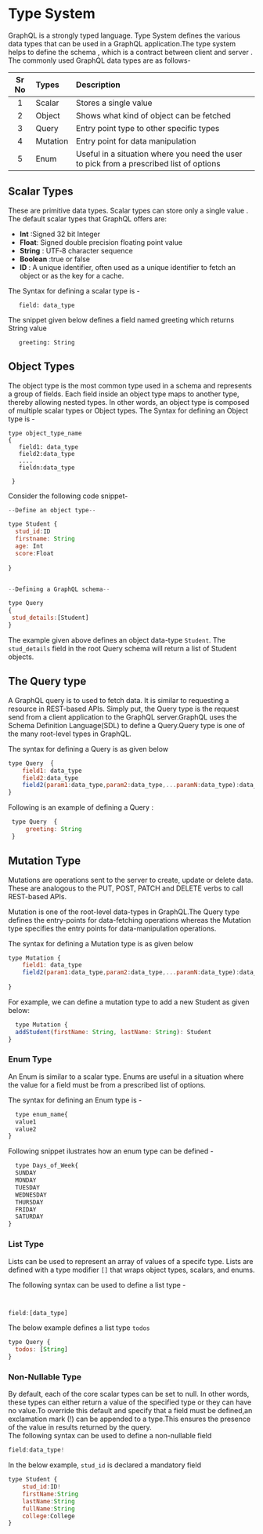 
# Type System

GraphQL is a strongly typed language. Type System defines the various data types that can be used in a GraphQL application.The type system helps to define the schema , which is a contract between client and server . The commonly used GraphQL data types are as follows-

|Sr No |  Types              |  Description
|:----:|:--------------------------|:------------------
| 1    | Scalar    | Stores a single value
| 2    | Object     | Shows what kind of object can be fetched
| 3   | Query    | Entry point type to other specific types
| 4    | Mutation   | Entry point for data manipulation
| 5   | Enum   | Useful in a situation where you need the user to pick from a prescribed list of options

## Scalar Types

These are primitive data types. Scalar types can store only a  single value . The default scalar types that GraphQL offers are:

- **Int** :Signed 32 bit Integer
- **Float**: Signed double precision floating point value
- **String** : UTF‐8 character sequence
- **Boolean** :true or false
- **ID** : A unique identifier, often used as a unique identifier to fetch an object or as the key for a cache.

The Syntax for defining a scalar type is - 

```javacript
   field: data_type
```

The snippet given below defines a field named greeting which returns String value

```javacript
   greeting: String
```

## Object Types

The object type is the most common type used in a schema and represents a group of fields. Each field inside an object type maps to another type, thereby allowing nested types. In other words, an object type is composed of multiple scalar types or Object types.
The Syntax for defining an Object type is - 

```javacript
type object_type_name
{
   field1: data_type
   field2:data_type 
   ....
   fieldn:data_type
   
 }
```

Consider the following code snippet-  


```javascript
--Define an object type--

type Student {
  stud_id:ID
  firstname: String
  age: Int
  score:Float
 
}


--Defining a GraphQL schema--  

type Query
{
 stud_details:[Student]
}

```
The example given above defines an object data-type  `Student`. The `stud_details` field in the root Query schema will return a list of Student objects.

## The Query type

A GraphQL query is to used to fetch data. It is similar to requesting a resource in REST-based APIs. Simply put, the Query type is the request send from a client application to the GraphQL server.GraphQL uses the Schema Definition Language(SDL) to define a Query.Query type is one of the many root-level types in GraphQL.

The syntax for defining a Query is as given below
 ```javascript
 type Query  {
     field1: data_type
     field2:data_type
     field2(param1:data_type,param2:data_type,...paramN:data_type):data_type
 }
 ```

Following is an example of defining a Query :
```javascript
 type Query  {
     greeting: String
 }
 ```
 
## Mutation Type

Mutations are operations sent to the server to create, update or delete data. These are analogous to the PUT, POST, PATCH and DELETE verbs to call REST-based APIs.

Mutation is one of the root-level data-types in GraphQL.The Query type defines the entry-points for data-fetching operations whereas the Mutation type specifies the entry points for data-manipulation operations.  

The syntax for defining a Mutation type is as given below
 ```javascript
 type Mutation {
     field1: data_type
     field2(param1:data_type,param2:data_type,...paramN:data_type):data_type
     
 }
 ```

For example, we can define a mutation type to add a new Student as given below:

```javascript
  type Mutation {
  addStudent(firstName: String, lastName: String): Student
}

```
### Enum Type  
An Enum is similar to a scalar type. Enums are useful in a situation where the value for a field must be from a prescribed list of options. 

The syntax for defining an Enum type is -  

```javascript
  type enum_name{
  value1
  value2
}

```
Following snippet ilustrates how an enum type can be defined -  

```javascript
  type Days_of_Week{
  SUNDAY
  MONDAY
  TUESDAY
  WEDNESDAY
  THURSDAY
  FRIDAY
  SATURDAY
}

```

### List Type  
Lists can be used to represent an array of values of a specifc type. Lists are defined with a type modifier `[]` that wraps object types, scalars, and enums.

The following syntax can be used to define a  list type -   

```javascript


field:[data_type]

```
The below example defines a list type `todos`  
```javascript
type Query {
  todos: [String]
}
```


### Non-Nullable Type  
By default, each of the core scalar types can be set to null. In other words, these types can either return a value of the specified type or they can have no value.To override this default and specify that a field must be defined,an exclamation mark (!) can be appended to a type.This ensures the presence of the value in results returned by the query.  
The following syntax can be used to define a non-nullable field   

```javascript
field:data_type!
```

In the below example, `stud_id` is declared a mandatory field

```javascript
type Student {
    stud_id:ID!
    firstName:String
    lastName:String
    fullName:String
    college:College
}

```


